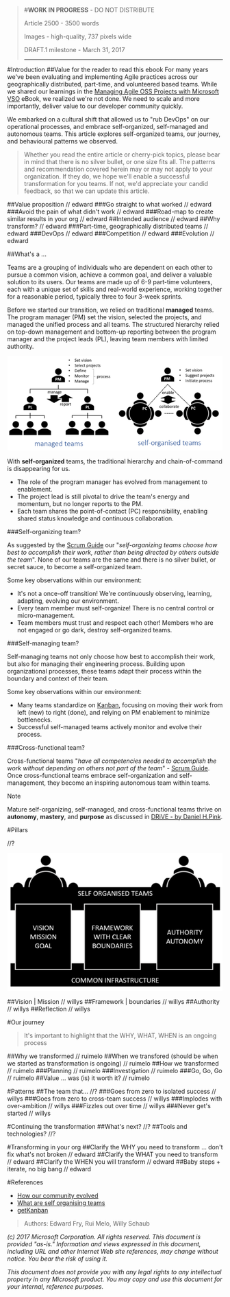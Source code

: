 > #**WORK IN PROGRESS** - DO NOT DISTRIBUTE
> 
> Article 2500 - 3500 words
> 
> Images - high-quality, 737 pixels wide
>
> DRAFT.1 milestone - March 31, 2017
> 
> -----------------------------------------

#Introduction
##Value for the reader to read this ebook
For many years we've been evaluating and implementing Agile practices across our geographically distributed, part-time, and volunteered based teams. While we shared our learnings in the [Managing Agile OSS Projects with Microsoft VSO](https://blogs.msdn.microsoft.com/microsoft_press/2015/04/09/free-ebook-managing-agile-open-source-software-projects-with-microsoft-visual-studio-online/) eBook, we realized we're not done. We need to scale and more importantly, deliver value to our developer community quickly. 

We embarked on a cultural shift that allowed us to "rub DevOps" on our operational processes, and embrace self-organized, self-managed and autonomous teams. This article explores self-organized teams, our journey, and behavioural patterns we observed. 

> Whether you read the entire article or cherry-pick topics, please bear in mind that there is no silver bullet, or one size fits all. The patterns and recommendation covered herein may or may not apply to your organization. If they do, we hope we'll enable a successful transformation for you teams. If not, we'd appreciate your candid feedback, so that we can update this article. 

##Value proposition
// edward
###Go straight to what worked
// edward
###Avoid the pain of what didn't work
// edward
###Road-map to create similar results in your org
// edward
##Intended audience
// edward
##Why transform?
// edward
###Part-time, geographically distributed teams
// edward
###DevOps
// edward
###Competition
// edward
###Evolution
// edward

##What's a ...

Teams are a grouping of individuals who are dependent on each other to pursue a common vision, achieve a common goal, and deliver a valuable solution to its users. Our teams are made up of 6-9 part-time volunteers, each with a unique set of skills and real-world experience, working together for a reasonable period, typically three to four 3-week sprints.

Before we started our transition, we relied on traditional **managed** teams. The program manager (PM) set the vision, selected the projects, and managed the unified process and all teams. The structured hierarchy relied on top-down management and bottom-up reporting between the program manager and the project leads (PL), leaving team members with limited authority.

![Managed versus self-organized teams](./_img/our-journey-of-transforming-to-a-devops-culture/our-journey-teams.png)

With **self-organized** teams, the traditional hierarchy and chain-of-command is disappearing for us. 

- The role of the program manager has evolved from management to enablement. 
- The project lead is still pivotal to drive the team's energy and momentum, but no longer reports to the PM.
- Each team shares the point-of-contact (PC) responsibility, enabling shared status knowledge and continuous collaboration.

###Self-organizing team?

As suggested by the [Scrum Guide](http://www.scrumguides.org/scrum-guide.html) our "*self-organizing teams choose how best to accomplish their work, rather than being directed by others outside the team*". None of our teams are the same and there is no silver bullet, or secret sauce, to become a self-organized team. 

Some key observations within our environment:

- It's not a once-off transition! We're continuously observing, learning, adapting, evolving our environment.
- Every team member must self-organize! There is no central control or micro-management. 
- Team members must trust and respect each other! Members who are not engaged or go dark, destroy self-organized teams.

###Self-managing team?

Self-managing teams not only choose how best to accomplish their work, but also for managing their engineering process. Building upon organizational processes, these teams adapt their process within the boundary and context of their team.

Some key observations within our environment: 
- Many teams standardize on [Kanban](https://www.visualstudio.com/en-us/docs/work/kanban/kanban-basics), focusing on moving their work from left (new) to right (done), and relying on PM enablement to minimize bottlenecks. 
- Successful self-managed teams actively monitor and evolve their process. 

###Cross-functional team?

Cross-functional teams "*have all competencies needed to accomplish the work without depending on others not part of the team*" - [Scrum Guide](http://www.scrumguides.org/scrum-guide.html). Once cross-functional teams embrace self-organization and self-management, they become an inspiring autonomous team within teams.

> [!NOTE]
> 
> Mature self-organizing, self-managed, and cross-functional teams thrive on **autonomy**, **mastery**, and **purpose** as discussed in [DRiVE - by Daniel H.Pink](https://www.youtube.com/watch?v=KgGhSOAtAyQ). 

#Pillars

//?

![Pillars for self-organised teams](./_img/our-journey-of-transforming-to-a-devops-culture/our-journey-pillars.png)

##Vision | Mission
// willys
##Framework | boundaries
// willys
##Authority
// willys
##Reflection
// willys

#Our journey

>It's important to highlight that the WHY, WHAT, WHEN is an ongoing process

##Why we transformed
// ruimelo
##When we transfored (should be when we started as transformation is ongoing)
// ruimelo
##How we transformed
// ruimelo
###Planning
// ruimelo
###Investigation
// ruimelo
###Go, Go, Go
// ruimelo
##Value ... was (is) it worth it?
// ruimelo

#Patterns
##The team that...
//?
###Goes from zero to isolated success
// willys
###Goes from zero to cross-team success
// willys
###Implodes with over-ambition
// willys
###Fizzles out over time
// willys
###Never get's started
// willys

#Continuing the transformation
##What's next?
//?
##Tools and technologies?
//?

#Transforming in your org
##Clarify the WHY you need to transform ... don't fix what's not broken
// edward
##Clarify the WHAT you need to transform
// edward
##Clarify the WHEN you will transform
// edward
##Baby steps + iterate, no big bang 
// edward

#References
- [How our community evolved](https://blogs.msdn.microsoft.com/visualstudioalmrangers/2016/09/16/how-has-the-ranger-community-evolved-over-the-past-10-years-and-whats-the-future-plan/)
- [What are self organising teams](http://www.infoq.com/articles/what-are-self-organising-teams)
- [getKanban](https://getKanban.com)

> Authors: Edward Fry, Rui Melo, Willy Schaub
 
*(c) 2017 Microsoft Corporation. All rights reserved. This document is
provided "as-is." Information and views expressed in this document,
including URL and other Internet Web site references, may change without
notice. You bear the risk of using it.*

*This document does not provide you with any legal rights to any
intellectual property in any Microsoft product. You may copy and use
this document for your internal, reference purposes.*
